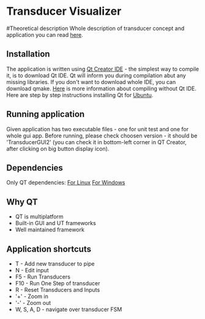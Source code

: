 # Transducer Visualizer
#Theoretical description
Whole description of transducer concept and application you can read [here](https://github.com/bartek1912/transducerVisualizer/blob/master/Description/UWr-28-273975-2017.pdf).
## Installation
The application is written using [Qt Creator IDE](https://info.qt.io/download-qt-for-application-development) - the simplest way to compile it, is to download Qt IDE. Qt will inform you during compilation abut any missing libraries.
If you don't want to download whole IDE, you can download qmake. [Here](https://stackoverflow.com/questions/3632038/can-i-use-qt-without-qmake-or-qt-creator) is more information about compiling without Qt IDE. Here are step by step instructions installing Qt for [Ubuntu](https://wiki.qt.io/Install_Qt_5_on_Ubuntu).
## Running application
Given application has two executable files - one for unit test and one for whole gui app. Before running, please check choosen version - it should be 'TransducerGUI2' (you can check it in bottom-left corner in QT Creator, after clicking on big button display icon). 
## Dependencies
Only QT dependencies: [For Linux](http://doc.qt.io/qt-5/linux-requirements.html)
[For Windows](http://doc.qt.io/qt-5/windows-requirements.html)
## Why QT
- QT is multiplatform
- Built-in GUI and UT frameworks
- Well maintained framework
## Application shortcuts
- T - Add new transducer to pipe
- N - Edit input
- F5 - Run Transducers
- F10 - Run One Step of transducer
- R - Reset Transducers and Inputs
- '\+' \- Zoom in
- '\-' \- Zoom out
- W, S, A, D - navigate over transducer FSM

